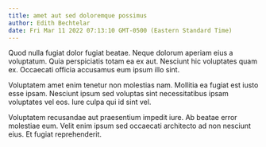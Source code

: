 ```yaml
---
title: amet aut sed doloremque possimus
author: Edith Bechtelar
date: Fri Mar 11 2022 07:13:10 GMT-0500 (Eastern Standard Time)
---
```

Quod nulla fugiat dolor fugiat beatae. Neque dolorum aperiam eius a voluptatum. Quia perspiciatis totam ea ex aut. Nesciunt hic voluptates quam ex. Occaecati officia accusamus eum ipsum illo sint.

 Voluptatem amet enim tenetur non molestias nam. Mollitia ea fugiat est iusto esse ipsam. Nesciunt ipsum sed voluptas sint necessitatibus ipsam voluptates vel eos. Iure culpa qui id sint vel.

 Voluptatem recusandae aut praesentium impedit iure. Ab beatae error molestiae eum. Velit enim ipsum sed occaecati architecto ad non nesciunt eius. Et fugiat reprehenderit.
